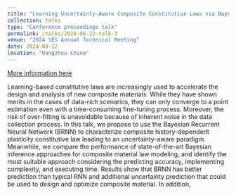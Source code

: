 ```yaml
---
title: "Learning Uncertainty-Aware Composite Constitutive Laws via Bayesian Recurrent Neural Network"
collection: talks
type: "Conference proceedings talk"
permalink: /talks/2024-08-22-talk-3
venue: "2024 SES Annual Technical Meeting"
date: 2024-08-22
location: "Hangzhou China"
---
```


[More information here](https://www.2024ses.com/)

Learning-based constitutive laws are increasingly used to accelerate the design and analysis of new composite materials. While they have shown merits in the cases of data-rich scenarios, they can only converge to a point estimation even with a time-consuming fine-tuning process. Moreover, the risk of over-fitting is unavoidable because of inherent noise in the data collection process. In this talk, we propose to use the Bayesian Recurrent Neural Network (BRNN) to characterize composite history-dependent plasticity constitutive law leading to an uncertainty-aware paradigm. Meanwhile, we compare the performance of state-of-the-art Bayesian inference approaches for composite material law modeling, and identify the most suitable approach considering the predicting accuracy, implementing complexity, and executing time. Results show that BRNN has better prediction than typical RNN and additional uncertainty prediction that could be used to design and optimize composite material. In addition,